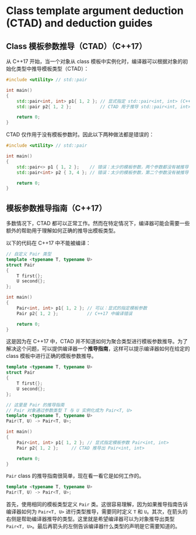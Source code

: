 # Class template argument deduction (CTAD) and deduction guides

## Class 模板参数推导（CTAD）（C++17）

从 C++17 开始，当一个对象从 class 模板中实例化时，编译器可以根据对象的初始化类型中推导模板类型（CTAD）：

```cpp
#include <utility> // std::pair

int main()
{
    std::pair<int, int> p1{ 1, 2 }; // 显式指定 std::pair<int, int> (C++11 onward)
    std::pair p2{ 1, 2 };           // CTAD 用于推导 std::pair<int, int> (C++17)

    return 0;
}
```

CTAD 仅作用于没有模板参数时。因此以下两种做法都是错误的：

```cpp
#include <utility> // std::pair

int main()
{
    std::pair<> p1 { 1, 2 };    // 错误：太少的模板参数，两个参数都没有被推导
    std::pair<int> p2 { 3, 4 }; // 错误：太少的模板参数，第二个参数没有被推导

    return 0;
}
```

## 模板参数推导指南（C++17）

多数情况下，CTAD 都可以正常工作。然而在特定情况下，编译器可能会需要一些额外的帮助用于理解如何正确的推导出模板类型。

以下的代码在 C++17 中不能被编译：

```cpp
// 自定义 Pair 类型
template <typename T, typename U>
struct Pair
{
    T first{};
    U second{};
};

int main()
{
    Pair<int, int> p1{ 1, 2 }; // 可以：显式的指定模板参数
    Pair p2{ 1, 2 };           // C++17 中编译错误

    return 0;
}
```

这是因为在 C++17 中，CTAD 并不知道如何为聚合类型进行模板参数推导。为了解决这个问题，可以提供编译器一个**推导指南**，这样可以提示编译器如何在给定的 class 模板中进行正确的模板参数推导。

```cpp
template <typename T, typename U>
struct Pair
{
    T first{};
    U second{};
};

// 这里是 Pair 的推导指南
// Pair 对象通过参数类型 T 与 U 实例化成为 Pair<T, U>
template <typename T, typename U>
Pair(T, U) -> Pair<T, U>;

int main()
{
    Pair<int, int> p1{ 1, 2 }; // 显式指定模板参数 Pair<int, int>
    Pair p2{ 1, 2 };     // CTAD 推导出 Pair<int, int>

    return 0;
}
```

`Pair` class 的推导指南很简单，现在看一看它是如何工作的。

```cpp
template <typename T, typename U>
Pair(T, U) -> Pair<T, U>;
```

首先，使用相同的模板类型定义 `Pair` 类。这很容易理解，因为如果推导指南告诉编译器如何为 `Pair<T, U>` 进行类型推导，需要同时定义 `T` 和 `U`。其次，在箭头的右侧是帮助编译器推导的类型。这里就是希望编译器可以为对象推导出类型 `Pair<T, U>`。最后再箭头的左侧告诉编译器什么类型的声明是它需要知道的。

